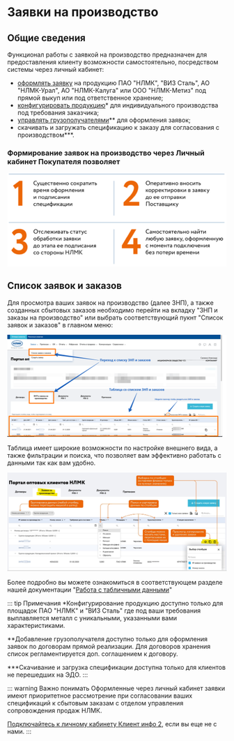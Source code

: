 # Заявки на производство

## Общие сведения
Функционал работы с заявкой на производство предназначен для предоставления клиенту возможности самостоятельно, посредством системы через личный кабинет:

- [оформлять заявку](/guide/order/new.html) на продукцию ПАО "НЛМК", "ВИЗ Сталь", АО "НЛМК-Урал", АО "НЛМК-Калуга" или ООО "НЛМК-Метиз" под прямой выкуп или под ответственное хранение;
- [конфигурировать продукцию](/guide/order/pc.html)* для индивидуального производства под требования заказчика;
- [управлять грузополучателями](/guide/order/consignee.html)** для оформления заявок;
- скачивать и загружать спецификацию к заказу для согласования с производством***.

 ### Формирование заявок на производство через Личный кабинет Покупателя позволяет
![](../../images/order/01.png)

## Список заявок и заказов

Для просмотра ваших заявок на производство (далее ЗНП), а также созданных сбытовых заказов необходимо перейти на вкладку "ЗНП и заказы на производство" или выбрать соответствующий пукнт "Список заявок и заказов" в главном меню:

![](../../images/order/02.png)

Таблица имеет широкие возможности по настройке внешнего вида, а также фильтрации и поиска, что позволяет вам эффективно работать с данными так как вам удобно.

![](../../images/order/03.jpg)

Более подробно вы можете ознакомиться в соответствующем разделе нашей документации "[Работа с табличными данными](/guide/dx.html)"

::: tip Примечания
 *Конфигурирование продукцию доступно только для площадок ПАО "НЛМК" и "ВИЗ Сталь" где под ваши требования выплавляется металл с уникальными, указанными вами характеристиками. 

  **Добавление грузополучателя доступно только для оформления заявок по договорам прямой реализации. Для договоров хранения список регламентируется доп. соглашением к договору.

 ***Скачивание и загрузка спецификации доступна только для клиентов не перешедших на ЭДО.
:::

::: warning Важно понимать
Оформленные через личный кабинет заявки имеют приоритетное рассмотрение при согласовании ваших спецификаций к сбытовым заказам с отделом управления сопровождения продаж НЛМК.

[Подключайтесь к личному кабинету Клиент инфо 2](/guide/#как-подкnючиться), если вы еще не с нами.
:::